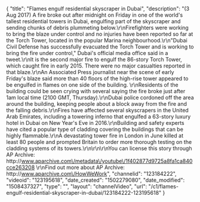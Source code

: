 {
    "title": "Flames engulf residential skyscraper in Dubai",
    "description": "(3 Aug 2017) A fire broke out after midnight on Friday in one of the world's tallest residential towers in Dubai, engulfing part of the skyscraper and sending chunks of debris plummeting below.\r\nFirefighters were working to bring the blaze under control and no injuries have been reported so far at the Torch Tower, located in the popular Marina neighbourhood.\r\n\"Dubai Civil Defense has successfully evacuated the Torch Tower and is working to bring the fire under control,\" Dubai's official media office said in a tweet.\r\nIt is the second major fire to engulf the 86-story Torch Tower, which caught fire in early 2015. There were no major casualties reported in that blaze.\r\nAn Associated Press journalist near the scene of early Friday's blaze said more than 40 floors of the high-rise tower appeared to be engulfed in flames on one side of the building. \r\nResidents of the building could be seen crying with several saying the fire broke just after 1am local time (2100 GMT, Thursday).\r\nDubai police cordoned off the area around the building, keeping people about a block away from the fire and the falling debris.\r\nFires have affected several skyscrapers in the United Arab Emirates, including a towering inferno that engulfed a 63-story luxury hotel in Dubai on New Year's Eve in 2016.\r\nBuilding and safety experts have cited a popular type of cladding covering the buildings that can be highly flammable.\r\nA devastating tower fire in London in June killed at least 80 people and prompted Britain to order more thorough testing on the cladding systems of its towers.\r\n\r\n\r\nYou can license this story through AP Archive: http:\/\/www.aparchive.com\/metadata\/youtube\/1f402877d9725a8fa1ca840cce263208 \r\nFind out more about AP Archive: http:\/\/www.aparchive.com\/HowWeWork",
    "channelid": "123184222",
    "videoid": "123195618",
    "date_created": "1502279080",
    "date_modified": "1508437327",
    "type": "",
    "layout": "channelVideo",
    "url": "\/c1\/flames-engulf-residential-skyscraper-in-dubai\/123184222-123195618"
}
